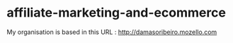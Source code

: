 # affiliate-marketing-and-ecommerce
My organisation is based in this URL : http://damasoribeiro.mozello.com
